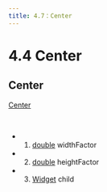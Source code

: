 ```yaml
---
title: 4.7：Center
---
```


# 4.4 Center

## Center

[Center](https://api.flutter.dev/flutter/widgets/Center-class.html) 

<br>

*   1.   [double](https://api.flutter.dev/flutter/dart-core/double-class.html) widthFactor

*   2.   [double](https://api.flutter.dev/flutter/dart-core/double-class.html) heightFactor

*   3.   [Widget](https://api.flutter.dev/flutter/widgets/Widget-class.html) child

<br>

